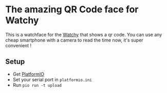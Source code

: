 # The amazing QR Code face for Watchy

This is a watchface for the [Watchy](https://watchy.sqfmi.com/) that shows a qr code. You can use any cheap smartphone with a camera to read the time now, it's super convenient !

## Setup

- Get [PlatformIO](https://platformio.org/)
- Set your serial port in `platformio.ini`
- Run `pio run -t upload`
